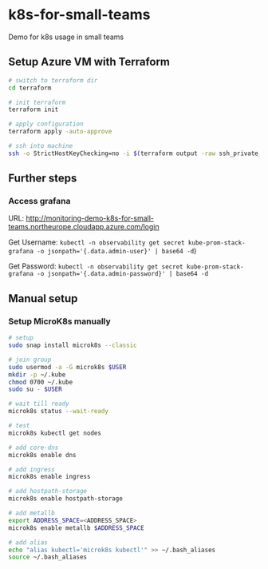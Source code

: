 # k8s-for-small-teams

Demo for k8s usage in small teams

## Setup Azure VM with Terraform

```bash
# switch to terraform dir
cd terraform

# init terraform
terraform init

# apply configuration
terraform apply -auto-approve

# ssh into machine
ssh -o StrictHostKeyChecking=no -i $(terraform output -raw ssh_private_key_file) $(terraform output -raw ssh_username)@$(terraform output -raw ssh_fqdn)
```

## Further steps

### Access grafana

URL: http://monitoring-demo-k8s-for-small-teams.northeurope.cloudapp.azure.com/login

Get Username: `kubectl -n observability get secret kube-prom-stack-grafana -o jsonpath='{.data.admin-user}' | base64 -d`)

Get Password: `kubectl -n observability get secret kube-prom-stack-grafana -o jsonpath='{.data.admin-password}' | base64 -d`

## Manual setup

### Setup MicroK8s manually

```bash
# setup
sudo snap install microk8s --classic

# join group
sudo usermod -a -G microk8s $USER
mkdir -p ~/.kube
chmod 0700 ~/.kube
sudo su - $USER

# wait till ready
microk8s status --wait-ready

# test
microk8s kubectl get nodes

# add core-dns
microk8s enable dns

# add ingress
microk8s enable ingress

# add hostpath-storage
microk8s enable hostpath-storage

# add metallb
export ADDRESS_SPACE=<ADDRESS_SPACE>
microk8s enable metallb $ADDRESS_SPACE

# add alias
echo "alias kubectl='microk8s kubectl'" >> ~/.bash_aliases
source ~/.bash_aliases
```